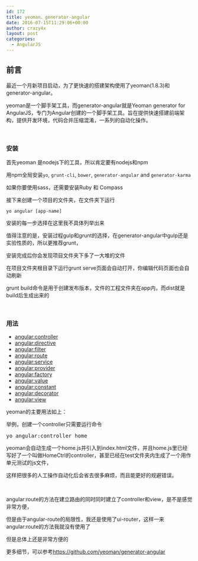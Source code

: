 ```yaml
---
id: 172
title: yeoman，generator-angular
date: 2016-07-15T11:29:06+00:00
author: crazy4x
layout: post
categories:
  - AngularJS
---
```

## 前言

最近一个月新项目启动，为了更快速的搭建架构使用了yeoman(1.8.3)和generator-angular。

yeoman是一个脚手架工具，而generator-angular就是Yeoman generator for AngularJS，专门为Angular创建的一个脚手架工具。旨在提供快速搭建前端架构，提供开发环境，代码合并压缩混淆，一系列的自动化操作。

&nbsp;

### 安装

首先yeoman 是nodejs下的工具，所以肯定要有nodejs和npm

用npm全局安装`yo`, `grunt-cli`, `bower`, `generator-angular` and `generator-karma`

如果你要使用sass，还需要安装Ruby 和 Compass

接下来创建一个项目的文件夹，在文件夹下运行

    yo angular [app-name]

安装的每一步选择在这里我不具体列举出来

值得注意的是，安装过程gulp和grunt的选择，在generator-angular中gulp还是实验性质的，所以更推荐grunt，

安装完成后你会发现项目文件夹下多了一大堆的文件

在项目文件夹根目录下运行grunt serve页面会自动打开，你编辑代码页面也会自动刷新

grunt build命令是用于创建发布版本，文件的工程文件夹在app内，而dist就是build后生成出来的

&nbsp;

### 用法

  * [angular:controller](https://github.com/yeoman/generator-angular#controller)
  * [angular:directive](https://github.com/yeoman/generator-angular#directive)
  * [angular:filter](https://github.com/yeoman/generator-angular#filter)
  * [angular:route](https://github.com/yeoman/generator-angular#route)
  * [angular:service](https://github.com/yeoman/generator-angular#service)
  * [angular:provider](https://github.com/yeoman/generator-angular#service)
  * [angular:factory](https://github.com/yeoman/generator-angular#service)
  * [angular:value](https://github.com/yeoman/generator-angular#service)
  * [angular:constant](https://github.com/yeoman/generator-angular#service)
  * [angular:decorator](https://github.com/yeoman/generator-angular#decorator)
  * [angular:view](https://github.com/yeoman/generator-angular#view)

yeoman的主要用法如上：

举例，创建一个controller只需要运行命令

<pre class="lang:default decode:true ">yo angular:controller home</pre>

yeoman会自动生成一个home.js并引入到index.html文件，并且home.js里已经写好了一个叫做HomeCtrl的controller，甚至已经在test文件夹内生成了一个用作单元测试的js文件，

这样把很多的人工操作自动化后会省去很多麻烦，而且能更好的规避错误。

&nbsp;

angular:route的方法在建立路由的同时同时建立了controller和view，是不是感觉非常方便，

但是由于angular-route的局限性，我还是使用了ui-router，这样一来angular:route的方法我就没有使用了

但是总体上还是非常方便的

更多细节，可以参考<a href="https://github.com/yeoman/generator-angular" target="_blank">https://github.com/yeoman/generator-angular</a>